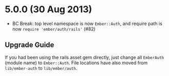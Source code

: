 # 5.0.0 (30 Aug 2013)

* BC Break: top level namespace is now `Ember::Auth`, and require path is now
  `require 'ember/auth/rails'` (#82)

Upgrade Guide
-------------

If you had been using the rails asset gem directly, just change all
`EmberAuth` (module name) to `Ember::Auth`. File locations have also moved
from `lib/ember-auth` to `lib/ember/auth`.
